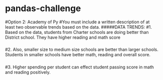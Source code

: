# pandas-challenge
#Option 2: Academy of Py
#You must include a written description of at least two observable trends based on the data.
#####DATA TRENDS:
#1. Based on the data, students from Charter schools are doing better than District school. They have higher reading and math score
#####
#2. Also, smaller size to medium size schools are better than larger schools. Students in smaller schools have better math, reading and overall score. 
#####
#3. Higher spending per student can effect student passing score in math and reading positively. 
